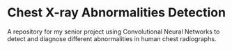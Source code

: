# Chest X-ray Abnormalities Detection
A repository for my senior project using Convolutional Neural Networks to detect and diagnose different abnormalities in human chest radiographs.
